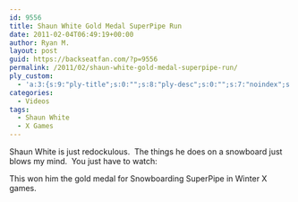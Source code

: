 ```yaml
---
id: 9556
title: Shaun White Gold Medal SuperPipe Run
date: 2011-02-04T06:49:19+00:00
author: Ryan M.
layout: post
guid: https://backseatfan.com/?p=9556
permalink: /2011/02/shaun-white-gold-medal-superpipe-run/
ply_custom:
  - 'a:3:{s:9:"ply-title";s:0:"";s:8:"ply-desc";s:0:"";s:7:"noindex";s:0:"";}'
categories:
  - Videos
tags:
  - Shaun White
  - X Games
---
```


<div class="entry">
  <p>
    Shaun White is just redockulous.  The things he does on a snowboard just blows my mind.  You just have to watch:
  </p>

  <p>
  </p>

  <p>
    This won him the gold medal for Snowboarding SuperPipe in Winter X games.
  </p>
</div>
